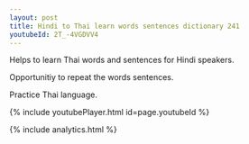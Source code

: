 ```yaml
---
layout: post
title: Hindi to Thai learn words sentences dictionary 241 
youtubeId: 2T_-4VGDVV4
---
```

 
 
Helps to learn Thai words and sentences for Hindi speakers.

Opportunitiy to repeat the words sentences. 

Practice Thai language. 
 
{% include youtubePlayer.html id=page.youtubeId %}
 
 
{% include analytics.html %}